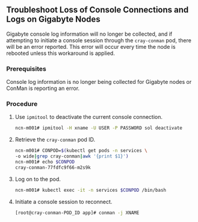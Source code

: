 ## Troubleshoot Loss of Console Connections and Logs on Gigabyte Nodes

Gigabyte console log information will no longer be collected, and if attempting to initiate a console session through the `cray-conman` pod, there will be an error reported. This error will occur every time the node is rebooted unless this workaround is applied.

### Prerequisites

Console log information is no longer being collected for Gigabyte nodes or ConMan is reporting an error.

### Procedure

1.  Use `ipmitool` to deactivate the current console connection.

    ```bash
    ncn-m001# ipmitool -H xname -U USER -P PASSWORD sol deactivate
    ```

2.  Retrieve the `cray-conman` pod ID.

    ```bash
    ncn-m001# CONPOD=$(kubectl get pods -n services \
    -o wide|grep cray-conman|awk '{print $1}')
    ncn-m001# echo $CONPOD
    cray-conman-77fdfc9f66-m2s9k
    ```

3.  Log on to the pod.

    ```bash
    ncn-m001# kubectl exec -it -n services $CONPOD /bin/bash
    ```

4.  Initiate a console session to reconnect.

    ```bash
    [root@cray-conman-POD_ID app]# conman -j XNAME
    ```


